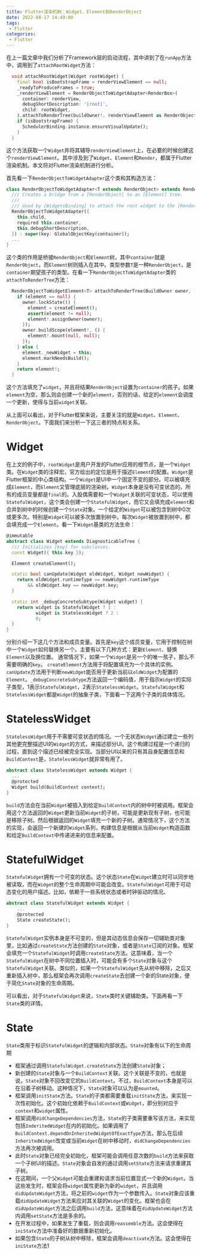 ```yaml
---
title: Flutter渲染机制：Widget、Element和RenderObject
date: 2022-08-17 14:49:00
tags:
 - Flutter
categories:
 - Flutter
---
```

在上一篇文章中我们分析了Framework层的启动流程，其中讲到了在`runApp`方法中，调用到了`attachRootWidget`方法：
```Dart
  void attachRootWidget(Widget rootWidget) {
    final bool isBootstrapFrame = renderViewElement == null;
    _readyToProduceFrames = true;
    _renderViewElement = RenderObjectToWidgetAdapter<RenderBox>(
      container: renderView,
      debugShortDescription: '[root]',
      child: rootWidget,
    ).attachToRenderTree(buildOwner!, renderViewElement as RenderObjectToWidgetElement<RenderBox>?);
    if (isBootstrapFrame) {
      SchedulerBinding.instance.ensureVisualUpdate();
    }
  }
```
这个方法获取一个`Widget`并将其辅导`renderViewElement`上，在必要的时候创建这个`renderViewElement`。其中涉及到了`Widget`、`Element`和`Render`，都属于Flutter渲染机制。本文将对Flutter渲染机制进行分析。

首先看一下`RenderObjectToWidgetAdapter`这个类和其构造方法：
```Dart
class RenderObjectToWidgetAdapter<T extends RenderObject> extends RenderObjectWidget {
  /// Creates a bridge from a [RenderObject] to an [Element] tree.
  ///
  /// Used by [WidgetsBinding] to attach the root widget to the [RenderView].
  RenderObjectToWidgetAdapter({
    this.child,
    required this.container,
    this.debugShortDescription,
  }) : super(key: GlobalObjectKey(container));
  ...
}
```
这个类的作用是桥接`RenderObject`和`Element`树，其中`container`就是`RenderObject`，而`Element`树则插入在其中。类型参数`T`是一种`RenderObject`，是`container`期望孩子的类型。在看一下`RenderObjectToWidgetAdapter`类的`attachToRenderTree`方法：
```Dart
  RenderObjectToWidgetElement<T> attachToRenderTree(BuildOwner owner, [ RenderObjectToWidgetElement<T>? element ]) {
    if (element == null) {
      owner.lockState(() {
        element = createElement();
        assert(element != null);
        element!.assignOwner(owner);
      });
      owner.buildScope(element!, () {
        element!.mount(null, null);
      });
    } else {
      element._newWidget = this;
      element.markNeedsBuild();
    }
    return element!;
  }
```
这个方法填充了`widget`，并且将结果`RenderObject`设置为`container`的孩子。如果`element`为空，那么则会创建一个新的`element`，否则的话，给定的`element`会调度一个更新，使得与当前`widget`关联。

从上面可以看出，对于Flutter框架来说，主要关注的就是`Widget`、`Element`、`RenderObject`。下面我们来分析一下这三者的特点和关系。

# Widget

在上文的例子中，`rootWidget`是用户开发的Flutter应用的根节点，是一个`Widget`类。在`Widget`类的注释宏，官方给出的定位是用于描述`Element`的配置。`Widget`是Flutter框架的中心类结构。一个`Widget`是UI中一个固定不变的部分。可以被填充成`Element`，而`Element`又管理底层的渲染树。`Widget`本身是没有可变状态的，所有的成员变量都是`final`的。入股偶需要和一个`Widget`关联的可变状态，可以使用`StatefulWidget`，这个类会创建一个`StatefulWidget`，而它又会填充成`element`和合并到树中的时候创建一个`State`对象。一个给定的`Widget`可以被包含到树中0次或更多次。特别是`Widget`可以被多次放置到树中。每次`Widget`被放置到树中，都会填充成一个`Element`。看一下`Widget`基类的方法生命：
```Dart
@immutable
abstract class Widget extends DiagnosticableTree {
  /// Initializes [key] for subclasses.
  const Widget({ this.key });

  Element createElement();

  static bool canUpdate(Widget oldWidget, Widget newWidget) {
    return oldWidget.runtimeType == newWidget.runtimeType
        && oldWidget.key == newWidget.key;
  }

  static int _debugConcreteSubtype(Widget widget) {
    return widget is StatefulWidget ? 1 :
           widget is StatelessWidget ? 2 :
           0;
  }
}
```
分别介绍一下这几个方法和成员变量。首先是`key`这个成员变量，它用于控制在树中一个`Widget`如何替换另一个。主要有以下几种方式：更新`Element`、替换`Element`以及换位置。
通常情况下，如果一个`Widget`是另一个的唯一孩子，那么不需要明确的`key`。
`createElement`方法用于将配置填充为一个具体的实例。`canUpdate`方法用于判断`newWidget`能否用于更新当前以`oldWidget`为配置的`Element`。`_debugConcreteSubtype`方法返回一个编码值，用于指示`Widget`的实际子类型，1表示`StatefulWidget`，2表示`StatelessWidget`。`StatefulWidget`和`StatelessWidget`都是`Widget`的抽象子类，下面看一下这两个子类的具体情况。

# StatelessWidget

`StatelessWidget`用于不需要可变状态的情况。一个无状态`Widget`通过建立一些列其他更完整描述UI的`Widget`的方式，来描述部分UI。这个构建过程是一个递归的过程，直到这个描述已经被完全实现。当部分UI以来的只有其自身配置信息和`BuildContext`是，`StatelessWidget`就非常有用了。

```Dart
abstract class StatelessWidget extends Widget {
  ...
  @protected
  Widget build(BuildContext context);
}
```
`build`方法会在当前`Widget`被插入到给定`BuildContext`内的树中时被调用。框架会用这个方法返回的`Widget`更新当前`Widget`的子树，可能是更新现有子树，也可能是移除子树。然后根据返回的`Widget`填充一个新的子树。通常情况下，这个方法的实现，会返回一个新建的`Widget`系列，构建信息是根据从当前`Widget`构造函数和给定`BuildContext`中传递进来的信息来配置。

# StatefulWidget

`StatefulWidget`拥有一个可变的状态。这个状态`State`在`Widget`建立时可以同步地被读取，而在`Widget`的整个生命周期中可能会改变。`StatefulWidget`可用于可动态变化的用户描述。比如，依赖于一些系统状态或者时钟驱动的情况。

```Dart
abstract class StatefulWidget extends Widget {
    ...
    @protected
    State createState();
}
```
`StatefulWidget`实例本身是不可变的，但是其动态信息会保存一切辅助类对象里，比如通过`createState`方法创建的`State`对象，或者是`State`订阅的对象。框架会填充一个`StatefulWidget`时调用`createState`方法。这意味着，当一个`StatefulWidget`在树中不同位置插入时，可能会有多个`State`对象与这个`StatefulWidget`关联。类似的，如果一个`StatefulWidget`先从树中移除，之后又重新插入树中，那么框架会再次调用`createState`去创建一个新的State对象，便于简化`State`对象的生命周期。

可以看出，对于`StatefulWidget`来说，`State`类时关键辅助类。下面再看一下`State`类的详情。

# State

`State`类用于标识`StatefulWidget`的逻辑和内部状态。`State`对象有以下的生命周期

- 框架通过调用`StatefulWidget.createState`方法创建`State`对象；
- 新创建的`State`对象与一个`BuildContext`关联。这个关联是不变的，也就是说，`State`对象不回改变它的`BuildContext`。不过，`BuildContext`本身是可以在沿着子树移动。这种情况下，`State`对象可以认为是`mounted`。
- 框架调用`initState`方法。`State`的子类都需要重载`initState`方法，来实现一次性初始化。这个初始化依赖于`BuildContext`或`Widget`，即分别对应于`context`和`widget`属性。
- 框架调用`didChangeDependencies`方法，`State`的子类需要重写该方法，来实现包括`InderitedWidget`在内的初始化。如果调用了`BuildContext.dependOnInheritedWidgetOfExactType`方法，那么在后续`InheritedWidget`改变或当前`Widget`在树中移动时，`didChangeDependencies`方法再次被调用。
- 此时`State`对象已经完全初始化，框架可能会调用任意次数的`build`方法来获取一个子树UI的描述。`State`对象会自发的通过调用`setState`方法来请求重建其子树。
- 在这期间，一个父`Widget`可能会重建和请求当前位置显式一个新的`Widget`。当这些发生时，框架会将`widget`属性更新为新的`widget`，并且调用`didUpdateWidget`方法，将之前的`widget`作为一个参数传入。`State`对象应该重载`didUpdateWidget`方法来应对其关联的`Widget`的变化。框架也会在`didUpdateWidget`方法之后调用`build`方法，这意味着在`didUpdateWidget`方法内调用`setState`方法是多余的。
- 在开发过程中，如果发生了重载，则会调用`reassemble`方法。这会使得在`iniState`方法中准备好的数据重新初始化。
- 如果包含`State`的子树从树中移除，框架会调用`deactivate`方法。这会使得在`iniState`方法1